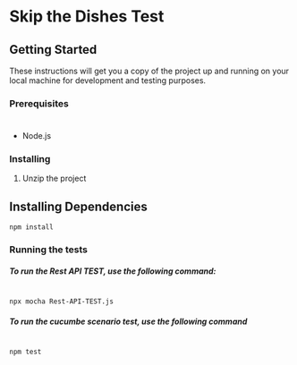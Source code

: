 # Skip the Dishes Test

## Getting Started

These instructions will get you a copy of the project up and running on your local machine for development and testing purposes.

### Prerequisites

#

- Node.js

### Installing

1. Unzip the project

## Installing Dependencies

```
npm install
```

### Running the tests

##### To run the Rest API TEST, use the following command:

#

```
npx mocha Rest-API-TEST.js
```

##### To run the cucumbe scenario test, use the following command

#

```
npm test
```
